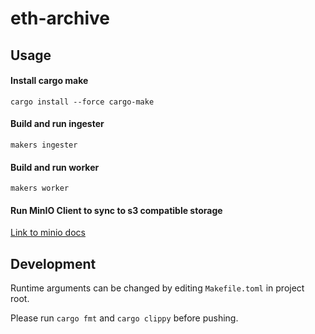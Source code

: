 # eth-archive

## Usage

#### Install cargo make

`cargo install --force cargo-make`

#### Build and run ingester

`makers ingester`

#### Build and run worker

`makers worker`

#### Run MinIO Client to sync to s3 compatible storage

[Link to minio docs](https://min.io/docs/minio/linux/reference/minio-mc.html#quickstart)

## Development

Runtime arguments can be changed by editing `Makefile.toml` in project root.

Please run `cargo fmt` and `cargo clippy` before pushing.
